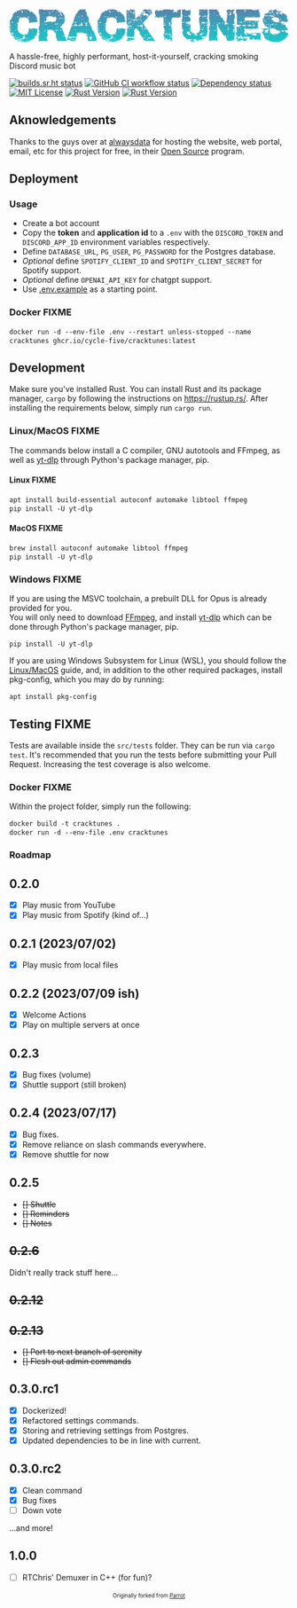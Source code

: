 ![CrackTunes](./docs/logo.png)

  A hassle-free, highly performant, host-it-yourself, cracking smoking Discord music bot

[![builds.sr.ht status](https://builds.sr.ht/~cycle-five.svg)](https://builds.sr.ht/~cycle-five?)
[![GitHub CI workflow status](https://github.com/cycle-five/cracktunes/actions/workflows/ci_workflow.yml/badge.svg)](https://github.com/cycle-five/cracktunes/actions/workflows/ci_workflow.yml)
[![Dependency status](https://deps.rs/repo/github/cycle-five/cracktunes/status.svg)](https://deps.rs/repo/github/cycle-five/cracktunes)
[![MIT License](https://img.shields.io/badge/license-MIT-blue.svg)](https://github.com/cycle-five/cracktunes/blob/main/LICENSE)
[![Rust Version](https://img.shields.io/badge/rustc-1.76-blue.svg)](https://github.com/cycle-five/cracktunes/)
[![Rust Version](https://img.shields.io/badge/rustc-1.78-blue.svg)](https://github.com/cycle-five/cracktunes/)

## Aknowledgements

Thanks to the guys over at  [alwaysdata](https://www.alwaysdata.com/) for hosting the website, web portal, email, etc for this project for free, in their [Open Source](https://www.alwaysdata.com/en/open-source/) program.

## Deployment

### Usage

* Create a bot account
* Copy the **token** and **application id** to a `.env` with the `DISCORD_TOKEN` and `DISCORD_APP_ID` environment variables respectively.
* Define `DATABASE_URL`, `PG_USER`, `PG_PASSWORD` for the Postgres database.
* *Optional* define `SPOTIFY_CLIENT_ID` and `SPOTIFY_CLIENT_SECRET` for Spotify support.
* *Optional* define `OPENAI_API_KEY` for chatgpt support.
* Use [.env.example](https://github.com/cycle-five/cracktunes/blob/main/.env.example) as a starting point.

### Docker **FIXME**

```shell
docker run -d --env-file .env --restart unless-stopped --name cracktunes ghcr.io/cycle-five/cracktunes:latest
```

## Development

Make sure you've installed Rust. You can install Rust and its package manager, `cargo` by following the instructions on https://rustup.rs/.
After installing the requirements below, simply run `cargo run`.

### Linux/MacOS **FIXME**

The commands below install a C compiler, GNU autotools and FFmpeg, as well as [yt-dlp](https://github.com/yt-dlp/yt-dlp) through Python's package manager, pip.

#### Linux **FIXME**

```shell
apt install build-essential autoconf automake libtool ffmpeg
pip install -U yt-dlp
```

#### MacOS **FIXME**

```shell
brew install autoconf automake libtool ffmpeg
pip install -U yt-dlp
```

### Windows **FIXME**

If you are using the MSVC toolchain, a prebuilt DLL for Opus is already provided for you.  
You will only need to download [FFmpeg](https://ffmpeg.org/download.html), and install [yt-dlp](https://github.com/yt-dlp/yt-dlp) which can be done through Python's package manager, pip.

```shell
pip install -U yt-dlp
```

If you are using Windows Subsystem for Linux (WSL), you should follow the [Linux/MacOS](#linuxmacos) guide, and, in addition to the other required packages, install pkg-config, which you may do by running:

```shell
apt install pkg-config
```

## Testing **FIXME**

Tests are available inside the `src/tests` folder. They can be run via `cargo test`. It's recommended that you run the tests before submitting your Pull Request.
Increasing the test coverage is also welcome.

### Docker **FIXME**

Within the project folder, simply run the following:

```shell
docker build -t cracktunes .
docker run -d --env-file .env cracktunes
```

### Roadmap

## 0.2.0
- [x] Play music from YouTube
- [x] Play music from Spotify (kind of...)

## 0.2.1 (2023/07/02)
- [x] Play music from local files

## 0.2.2 (2023/07/09 ish)
- [x] Welcome Actions
- [x] Play on multiple servers at once

## 0.2.3
- [x] Bug fixes (volume)
- [x] Shuttle support (still broken)

## 0.2.4 (2023/07/17)
- [x] Bug fixes.
- [x] Remove reliance on slash commands everywhere.
- [x] Remove shuttle for now

## 0.2.5
- ~~[] Shuttle~~
- ~~[] Reminders~~
- ~~[] Notes~~

## ~~0.2.6~~
Didn't really track stuff here...
## ~~0.2.12~~
## ~~0.2.13~~
- ~~[] Port to next branch of serenity~~
- ~~[] Flesh out admin commands~~

## 0.3.0.rc1
- [x] Dockerized!
- [x] Refactored settings commands.
- [x] Storing and retrieving settings from Postgres.
- [x] Updated dependencies to be in line with current.
## 0.3.0.rc2
- [x] Clean command
- [x] Bug fixes
- [ ] Down vote

...and more!
## 1.0.0
- [ ] RTChris' Demuxer in C++ (for fun)?


<p align="center">
<sub><sup>Originally forked from <a href="https://github.com/aquelemiguel/parrot">Parrot</a></sup></sub>
<p>